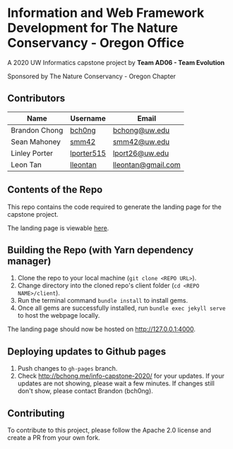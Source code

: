 # Information and Web Framework Development for The Nature Conservancy - Oregon Office

A 2020 UW Informatics capstone project by **Team AD06 - Team Evolution**

Sponsored by The Nature Conservancy - Oregon Chapter

## Contributors

Name | Username | Email
-----|----------|------
Brandon Chong | [bch0ng](https://www.github.com/bch0ng) | [bchong@uw.edu](mailto:bchong@uw.edu)
Sean Mahoney |[smm42](https://www.github.com/smm42) | [smm42@uw.edu](mailto:smm42@uw.edu)
Linley Porter |[lporter515](https://www.github.com/lporter515) | [lport26@uw.edu](mailto:lport26@uw.edu)
Leon Tan | [lleontan](https://www.github.com/lleontan) | [lleontan@gmail.com](mailto:lleontan@gmail.com)


## Contents of the Repo

This repo contains the code required to generate the landing page for the capstone project.

The landing page is viewable [here](http://bchong.me/info-capstone-2020/).



## Building the Repo (with Yarn dependency manager)
1. Clone the repo to your local machine (`git clone <REPO URL>`).
2. Change directory into the cloned repo's client folder (`cd <REPO NAME>/client`).
3. Run the terminal command `bundle install` to install gems.
4. Once all gems are successfully installed, run `bundle exec jekyll serve` to host the webpage locally.

The landing page should now be hosted on http://127.0.0.1:4000.



## Deploying updates to Github pages
1. Push changes to `gh-pages` branch.
4. Check http://bchong.me/info-capstone-2020/ for your updates. If your updates are not showing, please wait a few minutes. If changes still don't show, please contact Brandon (bch0ng).



## Contributing
To contribute to this project, please follow the Apache 2.0 license and create a PR from your own fork.
